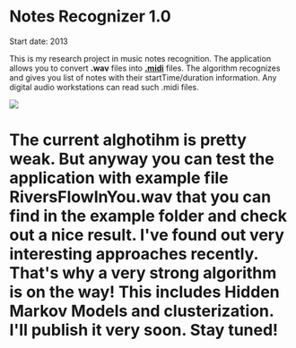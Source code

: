 <h1><b>Notes Recognizer 1.0 </b></h1>
Start date: 2013

This is my research project in music notes recognition.
The application allows you to convert <b>.wav</b> files into <b><a href="https://en.wikipedia.org/wiki/MIDI" target="_blank">.midi</a></b> files. The algorithm recognizes and gives you list of notes with their startTime/duration information. Any digital audio workstations can read such .midi files.

<img src="http://s020.radikal.ru/i700/1410/46/26a6798e9f5c.jpg">

The current alghotihm is pretty weak. But anyway you can test the application with example file RiversFlowInYou.wav that you can find in the example folder and check out a nice result.
I've found out very interesting approaches recently. That's why a very strong algorithm is on the way! This includes Hidden Markov Models and clusterization. I'll publish it very soon. Stay tuned!
================
